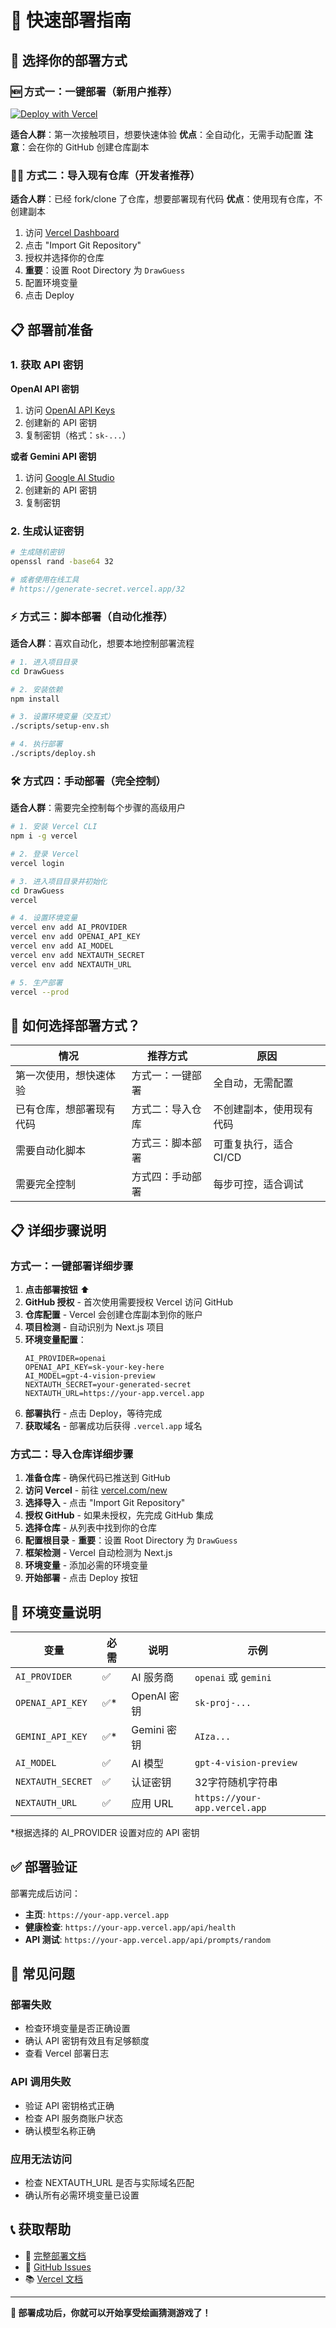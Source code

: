# 🚀 快速部署指南

## 🎯 选择你的部署方式

### 🆕 方式一：一键部署（新用户推荐）

[![Deploy with Vercel](https://vercel.com/button)](https://vercel.com/new/clone?repository-url=https%3A%2F%2Fgithub.com%2Fyour-username%2Fdrawguess&env=AI_PROVIDER,OPENAI_API_KEY,AI_MODEL,NEXTAUTH_SECRET&envDescription=AI%20service%20configuration%20and%20authentication%20secrets&envLink=https%3A%2F%2Fgithub.com%2Fyour-username%2Fdrawguess%23environment-variables&project-name=drawguess&repository-name=drawguess)

**适合人群**：第一次接触项目，想要快速体验
**优点**：全自动化，无需手动配置
**注意**：会在你的 GitHub 创建仓库副本

### 👨‍💻 方式二：导入现有仓库（开发者推荐）

**适合人群**：已经 fork/clone 了仓库，想要部署现有代码
**优点**：使用现有仓库，不创建副本

1. 访问 [Vercel Dashboard](https://vercel.com/new)
2. 点击 "Import Git Repository"
3. 授权并选择你的仓库
4. **重要**：设置 Root Directory 为 `DrawGuess`
5. 配置环境变量
6. 点击 Deploy

## 📋 部署前准备

### 1. 获取 API 密钥

**OpenAI API 密钥**
1. 访问 [OpenAI API Keys](https://platform.openai.com/api-keys)
2. 创建新的 API 密钥
3. 复制密钥（格式：`sk-...`）

**或者 Gemini API 密钥**
1. 访问 [Google AI Studio](https://makersuite.google.com/app/apikey)
2. 创建新的 API 密钥
3. 复制密钥

### 2. 生成认证密钥

```bash
# 生成随机密钥
openssl rand -base64 32

# 或者使用在线工具
# https://generate-secret.vercel.app/32
```

### ⚡ 方式三：脚本部署（自动化推荐）

**适合人群**：喜欢自动化，想要本地控制部署流程

```bash
# 1. 进入项目目录
cd DrawGuess

# 2. 安装依赖
npm install

# 3. 设置环境变量（交互式）
./scripts/setup-env.sh

# 4. 执行部署
./scripts/deploy.sh
```

### 🛠️ 方式四：手动部署（完全控制）

**适合人群**：需要完全控制每个步骤的高级用户

```bash
# 1. 安装 Vercel CLI
npm i -g vercel

# 2. 登录 Vercel
vercel login

# 3. 进入项目目录并初始化
cd DrawGuess
vercel

# 4. 设置环境变量
vercel env add AI_PROVIDER
vercel env add OPENAI_API_KEY
vercel env add AI_MODEL
vercel env add NEXTAUTH_SECRET
vercel env add NEXTAUTH_URL

# 5. 生产部署
vercel --prod
```

## 🤔 如何选择部署方式？

| 情况 | 推荐方式 | 原因 |
|------|----------|------|
| 第一次使用，想快速体验 | 方式一：一键部署 | 全自动，无需配置 |
| 已有仓库，想部署现有代码 | 方式二：导入仓库 | 不创建副本，使用现有代码 |
| 需要自动化脚本 | 方式三：脚本部署 | 可重复执行，适合 CI/CD |
| 需要完全控制 | 方式四：手动部署 | 每步可控，适合调试 |

## 📋 详细步骤说明

### 方式一：一键部署详细步骤

1. **点击部署按钮** ⬆️
2. **GitHub 授权** - 首次使用需要授权 Vercel 访问 GitHub
3. **仓库配置** - Vercel 会创建仓库副本到你的账户
4. **项目检测** - 自动识别为 Next.js 项目
5. **环境变量配置**：
   ```
   AI_PROVIDER=openai
   OPENAI_API_KEY=sk-your-key-here
   AI_MODEL=gpt-4-vision-preview
   NEXTAUTH_SECRET=your-generated-secret
   NEXTAUTH_URL=https://your-app.vercel.app
   ```
6. **部署执行** - 点击 Deploy，等待完成
7. **获取域名** - 部署成功后获得 `.vercel.app` 域名

### 方式二：导入仓库详细步骤

1. **准备仓库** - 确保代码已推送到 GitHub
2. **访问 Vercel** - 前往 [vercel.com/new](https://vercel.com/new)
3. **选择导入** - 点击 "Import Git Repository"
4. **授权 GitHub** - 如果未授权，先完成 GitHub 集成
5. **选择仓库** - 从列表中找到你的仓库
6. **配置根目录** - **重要**：设置 Root Directory 为 `DrawGuess`
7. **框架检测** - Vercel 自动检测为 Next.js
8. **环境变量** - 添加必需的环境变量
9. **开始部署** - 点击 Deploy 按钮

## 🔧 环境变量说明

| 变量 | 必需 | 说明 | 示例 |
|------|------|------|------|
| `AI_PROVIDER` | ✅ | AI 服务商 | `openai` 或 `gemini` |
| `OPENAI_API_KEY` | ✅* | OpenAI 密钥 | `sk-proj-...` |
| `GEMINI_API_KEY` | ✅* | Gemini 密钥 | `AIza...` |
| `AI_MODEL` | ✅ | AI 模型 | `gpt-4-vision-preview` |
| `NEXTAUTH_SECRET` | ✅ | 认证密钥 | 32字符随机字符串 |
| `NEXTAUTH_URL` | ✅ | 应用 URL | `https://your-app.vercel.app` |

*根据选择的 AI_PROVIDER 设置对应的 API 密钥

## ✅ 部署验证

部署完成后访问：
- **主页**: `https://your-app.vercel.app`
- **健康检查**: `https://your-app.vercel.app/api/health`
- **API 测试**: `https://your-app.vercel.app/api/prompts/random`

## 🚨 常见问题

### 部署失败
- 检查环境变量是否正确设置
- 确认 API 密钥有效且有足够额度
- 查看 Vercel 部署日志

### API 调用失败
- 验证 API 密钥格式正确
- 检查 API 服务商账户状态
- 确认模型名称正确

### 应用无法访问
- 检查 NEXTAUTH_URL 是否与实际域名匹配
- 确认所有必需环境变量已设置

## 📞 获取帮助

- 📖 [完整部署文档](./DEPLOYMENT.md)
- 🐛 [GitHub Issues](https://github.com/your-username/drawguess/issues)
- 📚 [Vercel 文档](https://vercel.com/docs)

---

**🎉 部署成功后，你就可以开始享受绘画猜测游戏了！**